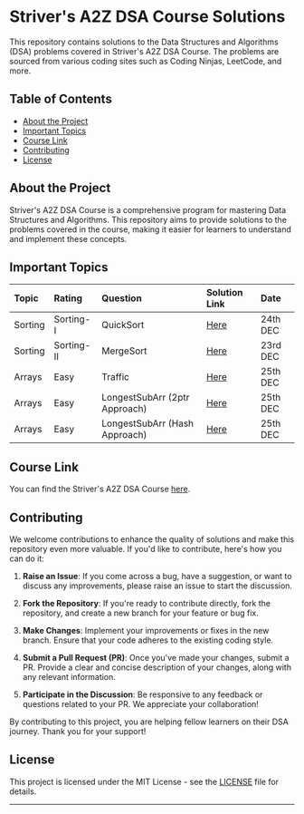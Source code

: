 # Striver's A2Z DSA Course Solutions

This repository contains solutions to the Data Structures and Algorithms (DSA) problems covered in Striver's A2Z DSA Course. The problems are sourced from various coding sites such as Coding Ninjas, LeetCode, and more.

## Table of Contents

-   [About the Project](#about-the-project)
-   [Important Topics](#important-topics)
-   [Course Link](#course-link)
-   [Contributing](#contributing)
-   [License](#license)

## About the Project

Striver's A2Z DSA Course is a comprehensive program for mastering Data Structures and Algorithms. This repository aims to provide solutions to the problems covered in the course, making it easier for learners to understand and implement these concepts.

## Important Topics

| Topic   | Rating     | Question                      | Solution Link                                               | Date     |
| :------ | :--------- | :---------------------------- | :---------------------------------------------------------- | :------- |
| Sorting | Sorting-I  | QuickSort                     | [Here](./2.%20Sorting/2.2.%20Sorting-II/4.%20QuickSort.py)  | 24th DEC |
| Sorting | Sorting-II | MergeSort                     | [Here](./2.%20Sorting/2.2.%20Sorting-II/1.%20MergeSort.py)  | 23rd DEC |
| Arrays  | Easy       | Traffic                       | [Here](./3.%20Arrays/3.1.%20Easy/11.%20Traffic.py)          | 25th DEC |
| Arrays  | Easy       | LongestSubArr (2ptr Approach) | [Here](./3.%20Arrays/3.1.%20Easy/13.%20LongestSubArr.py)    | 25th DEC |
| Arrays  | Easy       | LongestSubArr (Hash Approach) | [Here](./3.%20Arrays/3.1.%20Easy/14.%20LongestSubArrNeg.py) | 25th DEC |

## Course Link

You can find the Striver's A2Z DSA Course [here](https://takeuforward.org/strivers-a2z-dsa-course/strivers-a2z-dsa-course-sheet-2/).

## Contributing

We welcome contributions to enhance the quality of solutions and make this repository even more valuable. If you'd like to contribute, here's how you can do it:

1. **Raise an Issue**: If you come across a bug, have a suggestion, or want to discuss any improvements, please raise an issue to start the discussion.

2. **Fork the Repository**: If you're ready to contribute directly, fork the repository, and create a new branch for your feature or bug fix.

3. **Make Changes**: Implement your improvements or fixes in the new branch. Ensure that your code adheres to the existing coding style.

4. **Submit a Pull Request (PR)**: Once you've made your changes, submit a PR. Provide a clear and concise description of your changes, along with any relevant information.

5. **Participate in the Discussion**: Be responsive to any feedback or questions related to your PR. We appreciate your collaboration!

By contributing to this project, you are helping fellow learners on their DSA journey. Thank you for your support!

## License

This project is licensed under the MIT License - see the [LICENSE](LICENSE) file for details.

---
